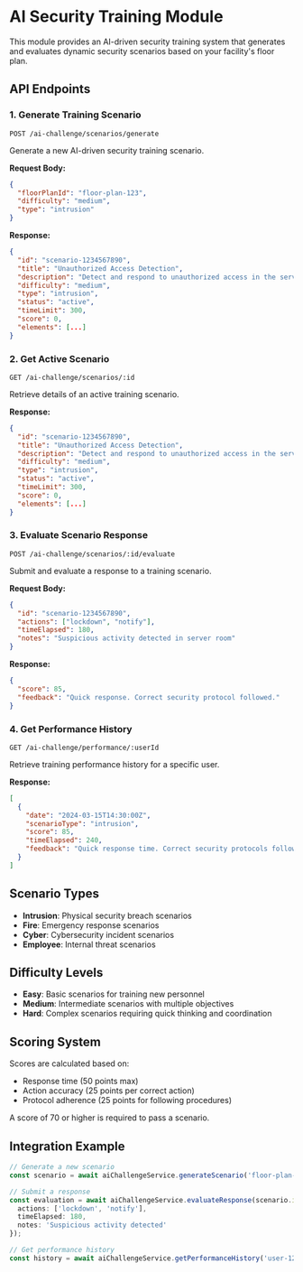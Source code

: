 # AI Security Training Module

This module provides an AI-driven security training system that generates and evaluates dynamic security scenarios based on your facility's floor plan.

## API Endpoints

### 1. Generate Training Scenario
```http
POST /ai-challenge/scenarios/generate
```

Generate a new AI-driven security training scenario.

**Request Body:**
```json
{
  "floorPlanId": "floor-plan-123",
  "difficulty": "medium",
  "type": "intrusion"
}
```

**Response:**
```json
{
  "id": "scenario-1234567890",
  "title": "Unauthorized Access Detection",
  "description": "Detect and respond to unauthorized access in the server room",
  "difficulty": "medium",
  "type": "intrusion",
  "status": "active",
  "timeLimit": 300,
  "score": 0,
  "elements": [...]
}
```

### 2. Get Active Scenario
```http
GET /ai-challenge/scenarios/:id
```

Retrieve details of an active training scenario.

**Response:**
```json
{
  "id": "scenario-1234567890",
  "title": "Unauthorized Access Detection",
  "description": "Detect and respond to unauthorized access in the server room",
  "difficulty": "medium",
  "type": "intrusion",
  "status": "active",
  "timeLimit": 300,
  "score": 0,
  "elements": [...]
}
```

### 3. Evaluate Scenario Response
```http
POST /ai-challenge/scenarios/:id/evaluate
```

Submit and evaluate a response to a training scenario.

**Request Body:**
```json
{
  "id": "scenario-1234567890",
  "actions": ["lockdown", "notify"],
  "timeElapsed": 180,
  "notes": "Suspicious activity detected in server room"
}
```

**Response:**
```json
{
  "score": 85,
  "feedback": "Quick response. Correct security protocol followed."
}
```

### 4. Get Performance History
```http
GET /ai-challenge/performance/:userId
```

Retrieve training performance history for a specific user.

**Response:**
```json
[
  {
    "date": "2024-03-15T14:30:00Z",
    "scenarioType": "intrusion",
    "score": 85,
    "timeElapsed": 240,
    "feedback": "Quick response time. Correct security protocols followed."
  }
]
```

## Scenario Types

- **Intrusion**: Physical security breach scenarios
- **Fire**: Emergency response scenarios
- **Cyber**: Cybersecurity incident scenarios
- **Employee**: Internal threat scenarios

## Difficulty Levels

- **Easy**: Basic scenarios for training new personnel
- **Medium**: Intermediate scenarios with multiple objectives
- **Hard**: Complex scenarios requiring quick thinking and coordination

## Scoring System

Scores are calculated based on:
- Response time (50 points max)
- Action accuracy (25 points per correct action)
- Protocol adherence (25 points for following procedures)

A score of 70 or higher is required to pass a scenario.

## Integration Example

```typescript
// Generate a new scenario
const scenario = await aiChallengeService.generateScenario('floor-plan-123');

// Submit a response
const evaluation = await aiChallengeService.evaluateResponse(scenario.id, {
  actions: ['lockdown', 'notify'],
  timeElapsed: 180,
  notes: 'Suspicious activity detected'
});

// Get performance history
const history = await aiChallengeService.getPerformanceHistory('user-123');
``` 
